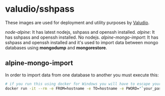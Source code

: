 # valudio/sshpass

These images are used for deployment and utility purposes by [Valudio](http://valudio.com).

*node-alpine*: It has latest nodejs, sshpass and openssh installed.
*alpine*: It has sshpass and openssh installed. No nodejs.
*alpine-mongo-import*: It has sshpass and openssh installed and it's used to import data between mongo databases using **mongodump** and **mongorestore**.

## alpine-mongo-import

In order to import data from one database to another you must execute this:
``` sh
# if you run this using docker for Windows you will have to escape your PATHDATA variable.
docker run -it --rm -e FROM=hostname -e TO=hostname -e PWORD="`your_password`" -e PATHDATA="\/var\/lib\/mongodb" -e DB=`database_name` valudio/docker-sshpass:mongo-import
``` 